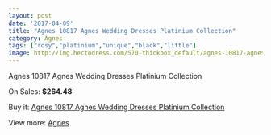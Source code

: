 ```yaml
---
layout: post
date: '2017-04-09'
title: "Agnes 10817 Agnes Wedding Dresses Platinium Collection"
category: Agnes
tags: ["rosy","platinium","unique","black","little"]
image: http://img.hectodress.com/570-thickbox_default/agnes-10817-agnes-wedding-dresses-platinium-collection.jpg
---
```

Agnes 10817 Agnes Wedding Dresses Platinium Collection

On Sales: **$264.48**
<a href="https://www.hectodress.com/agnes/371-agnes-10817-agnes-wedding-dresses-platinium-collection.html"><amp-img layout="responsive" width="600" height="600" src="//img.hectodress.com/570-thickbox_default/agnes-10817-agnes-wedding-dresses-platinium-collection.jpg" alt="Agnes 10817 Agnes Wedding Dresses Platinium Collection 0" /></a>

Buy it: [Agnes 10817 Agnes Wedding Dresses Platinium Collection](https://www.hectodress.com/agnes/371-agnes-10817-agnes-wedding-dresses-platinium-collection.html "Agnes 10817 Agnes Wedding Dresses Platinium Collection")

View more: [Agnes](https://www.hectodress.com/6-agnes "Agnes")